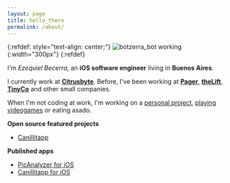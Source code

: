 ```yaml
---
layout: page
title: hello_there
permalink: /about/
---
```


{:refdef: style="text-align: center;"}
![botzerra_bot working]({{site.url}}/assets/avatar.png){:width="300px"}
{:refdef}

I'm _Ezequiel Becerra_, an __iOS software engineer__ living in __Buenos Aires__.

I currently work at [__Citrusbyte__](https://citrusbyte.com). Before, I've been working at [__Pager__](http://www.pager.com), [__theLift__](http://thelift.net), [__TinyCo__](http://www.tinyco.com) and other small companies.

When I'm not coding at work, I'm working on a [personal project](http://www.github.com/betzerra), [playing videogames](https://www.instagram.com/p/BE1UOmBSlM0/?taken-by=betzerra) or eating asado.

__Open source featured projects__
- [Canillitapp](https://github.com/canillitapp/)

__Published apps__

- [PicAnalyzer for iOS](http://www.picanalyzer.com)
- [Canillitapp for iOS](https://itunes.apple.com/us/app/canillitapp/id1148447560?ls=1&mt=8)
